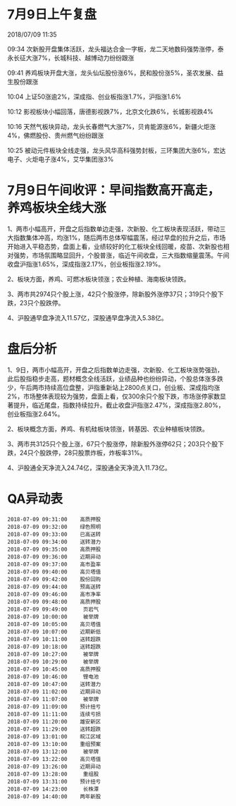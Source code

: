 # 7月9日上午复盘
2018/07/09 11:35

09:34 次新股开盘集体活跃，龙头福达合金一字板，龙二天地数码强势涨停，泰永长征大涨7%，长城科技、越博动力纷纷跟涨

09:41 养鸡板块开盘大涨，龙头仙坛股份涨6%，民和股份涨5%，圣农发展、益生股份跟涨

10:04 上证50涨逾2%，深成指、创业板指涨1.7%，沪指涨1.6%

10:12 影视板块小幅回落，唐德影视跌7%，北京文化跌6%，长城影视跌4%

10:16 天然气板块异动，龙头长春燃气大涨7%，贝肯能源涨6%，新疆火炬涨4%，佛燃股份、贵州燃气纷纷跟涨

10:25 被动元件板块全线走强，龙头风华高科强势封板，三环集团大涨6%，宏达电子、火炬电子涨4%，艾华集团涨3%

# 7月9日午间收评：早间指数高开高走，养鸡板块全线大涨 

1、两市小幅高开，开盘之后指数单边走强，次新股、化工板块表现活跃，带动三大指数集体冲高，均涨1%，随后两市总体窄幅震荡，经过早盘的拉升之后，市场开始进入平稳态势，盘面上看，业绩较好的化工板块全线回暖，疫苗、次新股也相对强势，市场氛围略显回升，个股普涨，临近午间收盘，三大指数缩量震荡。午间收盘沪指涨1.65%，深成指涨2.17%，创业板指涨2.19%。 

2、板块方面，养鸡、可燃冰板块领涨；农业种植、海南板块领跌。 

3、两市共2974只个股上涨，42只个股涨停，除新股外涨停37只；319只个股下跌，23只个股跌停。 

4、沪股通早盘净流入11.57亿，深股通早盘净流入5.38亿。

# 盘后分析

1、9日，两市小幅高开，开盘之后指数单边走强，次新股、化工板块涨势强劲，此后股指稳步走高，题材概念全线活跃，业绩品种也纷纷异动，个股总体涨多跌少，午后两市持续高位盘整，沪指重新站上2800点关口，创业板、深成指均涨2%，市场整体表现较为强势，盘面上看，仅300余只个股下跌，市场涨停家数显著提升，临近尾盘，指数持续拉升。截止收盘沪指涨2.47%，深成指涨2.80%，创业板指涨2.64%。

2、板块概念方面，养鸡、有机硅板块领涨，转基因、农业种植板块领跌。

3、两市共3125只个股上涨，67只个股涨停，除新股外涨停62只；203只个股下跌，24只个股跌停，28只股票炸板，炸板率31%。

4、沪股通全天净流入24.74亿，深股通全天净流入11.73亿。


# QA异动表

```
2018-07-09 09:31:00    高质押股
2018-07-09 09:32:00    绿色照明
2018-07-09 09:33:00    已高送转
2018-07-09 09:34:00    送转潜力
2018-07-09 09:35:00    高质押股
2018-07-09 09:36:00    近期异动
2018-07-09 09:37:00    高市盈率
2018-07-09 09:40:00    高贝塔值
2018-07-09 09:42:00    股份回购
2018-07-09 09:44:00    预高送转
2018-07-09 09:46:00    高市净率
2018-07-09 09:48:00    高质押股
2018-07-09 09:49:00     页岩气
2018-07-09 10:00:00     被举牌
2018-07-09 10:05:00    高贝塔值
2018-07-09 10:07:00    近期新低
2018-07-09 10:11:00    送转超跌
2018-07-09 10:18:00    送转超跌
2018-07-09 10:27:00     被举牌
2018-07-09 10:29:00     被举牌
2018-07-09 10:45:00    高质押股
2018-07-09 10:46:00     锂电池
2018-07-09 10:47:00    送转潜力
2018-07-09 11:02:00    近期异动
2018-07-09 11:07:00     被举牌
2018-07-09 11:09:00    预计扭亏
2018-07-09 11:11:00    连续亏损
2018-07-09 11:20:00    雄安新区
2018-07-09 11:29:00    送转超跌
2018-07-09 13:01:00    皖江区域
2018-07-09 13:10:00    重组预案
2018-07-09 13:12:00     被举牌
2018-07-09 13:22:00    高贝塔值
2018-07-09 13:26:00    近期异动
2018-07-09 13:28:00     重组股
2018-07-09 13:31:00    预计扭亏
2018-07-09 14:23:00     长株潭
2018-07-09 14:40:00    两年新股
```